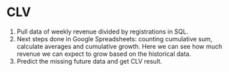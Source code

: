 # CLV

1. Pull data of weekly revenue divided by registrations in  SQL.
2. Next steps done in Google Spreadsheets: counting cumulative sum, calculate averages and cumulative growth. Here we can see how much revenue we can expect to grow based on the historical data.
3. Predict the missing future data and get CLV result.
